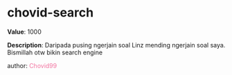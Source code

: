 # chovid-search

**Value**: 1000

**Description**: Daripada pusing ngerjain soal Linz mending ngerjain soal saya. Bismillah otw bikin search engine

author: <span style="color:#f275a1;">Chovid99</span>
